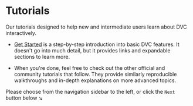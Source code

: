 # Tutorials

Our tutorials designed to help new and intermediate users learn about DVC
interactively.

- [Get Started](/doc/tutorials/get-started) is a step-by-step introduction into
  basic DVC features. It doesn't go into much detail, but it provides links and
  expandable sections to learn more.

- When you're done, feel free to check out the other official and community
  tutorials that follow. They provide similarly reproducible walkthroughs and
  in-depth explanations on more advanced topics.

Please choose from the navigation sidebar to the left, or click the `Next`
button below ↘
